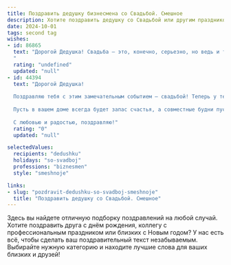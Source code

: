 ```yaml
---
title: Поздравить дедушку бизнесмена со Свадьбой. Смешное
description: Хотите поздравить дедушку со Свадьбой или другим праздником? Наш ИИ создаст незабываемое поздравление, а вы обязательно выделитесь среди других.  
date: 2024-10-01
tags: second tag
wishes:
- id: 86865
  text: "Дорогой Дедушка! Свадьба — это, конечно, серьезно, но ведь и ты, уважаемый бизнесмен, всю жизнь решал серьёзные задачи!  Так что,  пусть этот праздник станет не менее выгодным вложением, чем твои самые успешные проекты! Желаем тебе море позитива,  крепкой семейной акватории и чтобы молодожены принесли тебе не прибыль, а внуков —  ну, или хотя бы много милых фотографий!  Горько! (но не для твоего кошелька, конечно!)
  "
  rating: "undefined"
  updated: "null"
- id: 44394
  text: "Дорогой Дедушка!
  
  Поздравляю тебя с этим замечательным событием – свадьбой! Теперь у тебя не только стабильный бизнес, но и стабильная жена! Желаю, чтобы ваши совместные финансы всегда сходились, как два веселых компаньона, а любая кризисная ситуация решалась с легкостью, словно заключение сделки на важном рукодельном рынке.
  
  Пусть в вашем доме всегда будет запас счастья, а совместные будни пусть будут такими же яркими, как дни распродаж! И помни, Дедушка, в семейном бизнесе главное – это бухгалтерия чувств!
  
  С любовью и радостью, поздравляю!"
  rating: "0"
  updated: "null"

selectedValues:
  recipients: "dedushku"
  holidays: "so-svadboj"
  professions: "biznesmen"
  style: "smeshnoje"

links:
- slug: "pozdravit-dedushku-so-svadboj-smeshnoje"
  title: "Поздравить дедушку со Свадьбой. Смешное"
---
```


Здесь вы найдете отличную подборку поздравлений на любой случай. 
Хотите поздравить друга с днём рождения, коллегу с профессиональным праздником или близких с Новым годом? У нас есть всё, чтобы сделать ваш поздравительный текст незабываемым. Выбирайте нужную категорию и находите лучшие слова для ваших близких и друзей!
